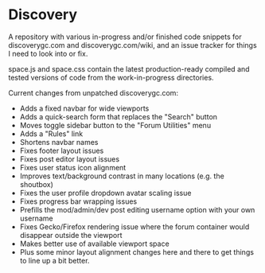 # Discovery
A repository with various in-progress and/or finished code snippets for discoverygc.com and discoverygc.com/wiki, and an issue tracker for things I need to look into or fix.

space.js and space.css contain the latest production-ready compiled and tested versions of code from the work-in-progress directories.

Current changes from unpatched discoverygc.com:
- Adds a fixed navbar for wide viewports
- Adds a quick-search form that replaces the "Search" button
- Moves toggle sidebar button to the "Forum Utilities" menu
- Adds a "Rules" link
- Shortens navbar names
- Fixes footer layout issues
- Fixes post editor layout issues
- Fixes user status icon alignment
- Improves text/background contrast in many locations (e.g. the shoutbox)
- Fixes the user profile dropdown avatar scaling issue
- Fixes progress bar wrapping issues
- Prefills the mod/admin/dev post editing username option with your own username
- Fixes Gecko/Firefox rendering issue where the forum container would disappear outside the viewport
- Makes better use of available viewport space
- Plus some minor layout alignment changes here and there to get things to line up a bit better.
